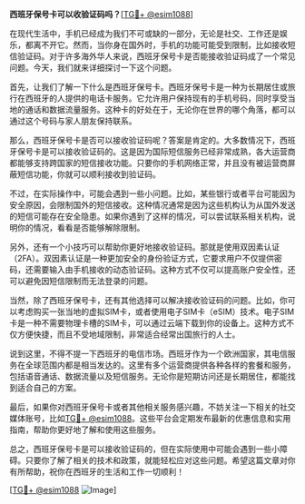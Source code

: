 **西班牙保号卡可以收验证码吗？**[[TG💪+ @esim1088](https://t.me/s/esim1088)]

在现代生活中，手机已经成为我们不可或缺的一部分，无论是社交、工作还是娱乐，都离不开它。然而，当你身在国外时，手机的功能可能受到限制，比如接收短信验证码。对于许多海外华人来说，西班牙保号卡是否能接收验证码成了一个常见问题。今天，我们就来详细探讨一下这个问题。

首先，让我们了解一下什么是西班牙保号卡。西班牙保号卡是一种为长期居住或旅行在西班牙的人提供的电话卡服务。它允许用户保持现有的手机号码，同时享受当地的通话和数据流量服务。这种卡的好处在于，无论你在世界的哪个角落，都可以通过这个号码与家人朋友保持联系。

那么，西班牙保号卡是否可以接收验证码呢？答案是肯定的。大多数情况下，西班牙保号卡是可以接收验证码的。这是因为国际短信服务已经非常成熟，各大运营商都能够支持跨国家的短信接收功能。只要你的手机网络正常，并且没有被运营商屏蔽短信功能，你就可以顺利接收到验证码。

不过，在实际操作中，可能会遇到一些小问题。比如，某些银行或者平台可能因为安全原因，会限制国外的短信接收。这种情况通常是因为这些机构认为从国外发送的短信可能存在安全隐患。如果你遇到了这样的情况，可以尝试联系相关机构，说明你的情况，看看是否能够解除限制。

另外，还有一个小技巧可以帮助你更好地接收验证码。那就是使用双因素认证（2FA）。双因素认证是一种更加安全的身份验证方式，它要求用户不仅提供密码，还需要输入由手机接收的动态验证码。这种方式不仅可以提高账户安全性，还可以避免因短信限制而无法登录的问题。

当然，除了西班牙保号卡，还有其他选择可以解决接收验证码的问题。比如，你可以考虑购买一张当地的虚拟SIM卡，或者使用电子SIM卡（eSIM）技术。电子SIM卡是一种不需要物理卡槽的SIM卡，可以通过云端下载到你的设备上。这种方式不仅方便快捷，而且不受地域限制，非常适合经常出国旅行的人士。

说到这里，不得不提一下西班牙的电信市场。西班牙作为一个欧洲国家，其电信服务在全球范围内都是相当发达的。这里有多个运营商提供各种各样的套餐和服务，包括语音通话、数据流量以及短信服务。无论你是短期访问还是长期居住，都能找到适合自己的方案。

最后，如果你对西班牙保号卡或者其他相关服务感兴趣，不妨关注一下相关的社交媒体账号，比如[TG💪+ @esim1088](https://t.me/s/esim1088)。这些平台会定期发布最新的优惠信息和实用指南，帮助你更好地了解和使用这些服务。

总之，西班牙保号卡是可以接收验证码的，但在实际使用中可能会遇到一些小障碍。只要你了解了相关的技术和政策，就能轻松应对这些问题。希望这篇文章对你有所帮助，祝你在西班牙的生活和工作一切顺利！

[[TG💪+ @esim1088](https://t.me/s/esim1088) ![Image](https://i.postimg.cc/4NQfJmqS/Snipaste-2025-05-13-00-14-12.png)]